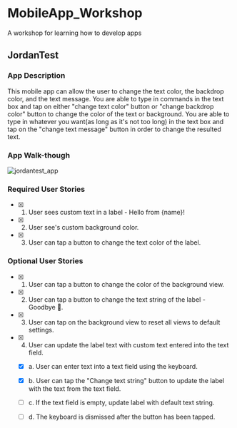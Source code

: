 # MobileApp_Workshop
A workshop for learning how to develop apps

## JordanTest

### App Description
This mobile app can allow the user to change the text color, the backdrop color, and the text message.  You are able to type in commands in the text box and tap on either "change text color" button or "change backdrop color" button to change the color of the text or background.  You are able to type in whatever you want(as long as it's not too long) in the text box and tap on the "change text message" button in order to change the resulted text.

### App Walk-though

![jordantest_app](https://user-images.githubusercontent.com/42582477/45251176-99648200-b2f6-11e8-8439-e72cfc44becd.gif)

### Required User Stories
- [x] 1. User sees custom text in a label - Hello from {name}!
- [x] 2. User see's custom background color.
- [x] 3. User can tap a button to change the text color of the label.

### Optional User Stories
- [x] 1. User can tap a button to change the color of the background view.
- [x] 2. User can tap a button to change the text string of the label - Goodbye 👋.
- [x] 3. User can tap on the background view to reset all views to default settings.
- [x] 4. User can update the label text with custom text entered into the text field.
   - [x] a. User can enter text into a text field using the keyboard.
   - [x] b. User can tap the "Change text string" button to update the label with the text from the text field.
   - [ ] c. If the text field is empty, update label with default text string.
   - [ ] d. The keyboard is dismissed after the button has been tapped.


